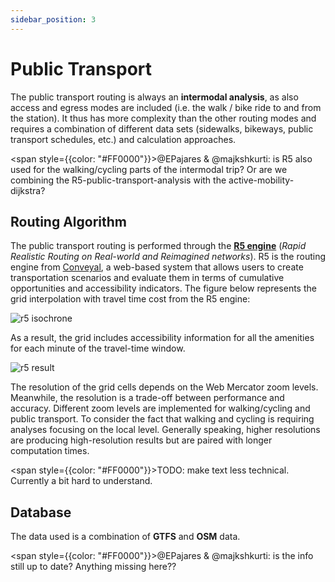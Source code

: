 ```yaml
---
sidebar_position: 3
---
```


# Public Transport

The public transport routing is always an **intermodal analysis**, as also access and egress modes are included (i.e. the walk / bike ride to and from the station). It thus has more complexity than the other routing modes and requires a combination of different data sets (sidewalks, bikeways, public transport schedules, etc.) and calculation approaches.

<span style={{color: "#FF0000"}}>@EPajares & @majkshkurti: is R5 also used for the walking/cycling parts of the intermodal trip? Or are we combining the R5-public-transport-analysis with the active-mobility-dijkstra?</span> 

## Routing Algorithm

The public transport routing is performed through the **[R5 engine](https://github.com/conveyal/r5 "R5 on GitHub")** (*Rapid Realistic Routing on Real-world and Reimagined networks*). R5 is the routing engine from [Conveyal](https://conveyal.com/ "Conveyal"), a web-based system that allows users to create transportation scenarios and evaluate them in terms of cumulative opportunities and accessibility indicators. The figure below represents the grid interpolation with travel time cost from the R5 engine:

![r5 isochrone](/img/routing/public_transport/r5_en.webp)

As a result, the grid includes accessibility information for all the amenities for each minute of the travel-time window.

![r5 result](/img/routing/public_transport/grid_en.webp)

The resolution of the grid cells depends on the Web Mercator zoom levels. Meanwhile, the resolution is a trade-off between performance and accuracy. Different zoom levels are implemented for walking/cycling and public transport. To consider the fact that walking and cycling is requiring analyses focusing on the local level. Generally speaking, higher resolutions are producing high-resolution results but are paired with longer computation times.

<span style={{color: "#FF0000"}}>TODO: make text less technical. Currently a bit hard to understand.</span> 

## Database

The data used is a combination of **GTFS** and **OSM** data. 

<span style={{color: "#FF0000"}}>@EPajares & @majkshkurti: is the info still up to date? Anything missing here??</span> 